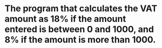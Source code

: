 # <h1> The program that calculates the VAT amount as 18% if the amount entered is between 0 and 1000, and 8% if the amount is more than 1000. <h1>
